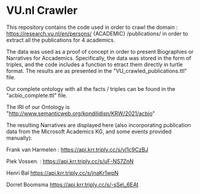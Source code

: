 # VU.nl Crawler

This repository contains the code used in order to crawl the domain :
https://research.vu.nl/en/persons/ {ACADEMIC} /publications/
in order to extract all the publications for 4 academics.


The data was used as a proof of concept in order to present Biographies or Narratives for Accademics.
Specifically, the data was stored in the form of triples, and the code includes a function to etract them directly in turtle format.
The results are as presented in the "VU_crawled_publications.ttl" file. 

Our complete ontology with all the facts / triples can be found in the "acbio_complete.ttl" file.

The IRI of our Ontology is "http://www.semanticweb.org/kondilidisn/KRW/2021/acbio"

The resulting Narratives are displayed here (also incorporating publication data from the Microsoft Academics KG, and some events provided manually):

Frank van Harmelen : https://api.krr.triply.cc/s/yl1c9CzBJ 

Piek Vossen. :  https://api.krr.triply.cc/s/uF-NS7ZnN

Henri Bal    https://api.krr.triply.cc/s/jnaKr1wpN

Dorret Boomsma  https://api.krr.triply.cc/s/-sSe\_6EAt



